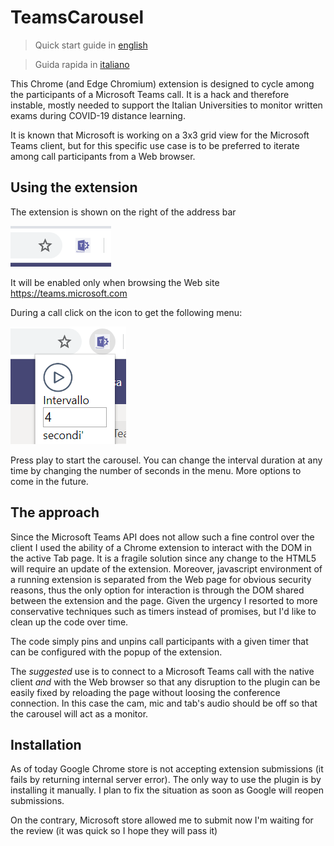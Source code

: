 # TeamsCarousel

> Quick start guide in [english](packages/quickstart-en.md)

> Guida rapida in [italiano](packages/quickstart-it.md)

This Chrome (and Edge Chromium) extension is designed to cycle among the participants of a Microsoft Teams call. It is a hack and therefore instable, mostly needed to support the Italian Universities to monitor written exams during COVID-19 distance learning.

It is known that Microsoft is working on a 3x3 grid view for the Microsoft Teams client, but for this specific use case is to be preferred to iterate among call participants from a Web browser.

## Using the extension

The extension is shown on the right of the address bar

![Image](img/img1.png)

It will be enabled only when browsing the Web site https://teams.microsoft.com

During a call click on the icon to get the following menu:

![Image](img/img2.png)

Press play to start the carousel. You can change the interval duration at any time by changing the number of seconds in the menu. More options to come in the future.

## The approach
Since the Microsoft Teams API does not allow such a fine control over the client I used the ability of a Chrome extension to interact with the DOM in the active Tab page. It is a fragile solution since any change to the HTML5 will require an update of the extension. Moreover, javascript environment of a running extension is separated from the Web page for obvious security reasons, thus the only option for interaction is through the DOM shared between the extension and the page. Given the urgency I resorted to more conservative techniques such as timers instead of promises, but I'd like to clean up the code over time.

The code simply pins and unpins call participants with a given timer that can be configured with the popup of the extension.

The *suggested* use is to connect to a Microsoft Teams call with the native client *and* with the Web browser so that any disruption to the plugin can be easily fixed by reloading the page without loosing the conference connection. In this case the cam, mic and tab's audio should be off so that the carousel will act as a monitor.

## Installation
As of today Google Chrome store is not accepting extension submissions (it fails by returning internal server error). The only way to use the plugin is by installing it manually. I plan to fix the situation as soon as Google will reopen submissions.

On the contrary, Microsoft store allowed me to submit now I'm waiting for the review (it was quick so I hope they will pass it)